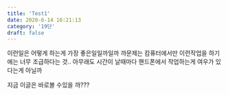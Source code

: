 ```yaml
---
title: 'Test1'
date: 2020-6-14 16:21:13
category: '19단'
draft: false
---
```


이런일은 어떻게 하는게 가장 좋은일일까일까
까문제는 캄퓨터에서만 이런작업을 하기에는 너무 조급하다는 것..
아무래도 시간이 날때마다 핸드폰에서 작업하는게 여우가 있다는게 아닐까

지금 이글은 바로볼 수있을 까???
<!--stackedit_data:
eyJoaXN0b3J5IjpbNzU0MjIyMjQwLDEzNTY0NzAwMDldfQ==
-->